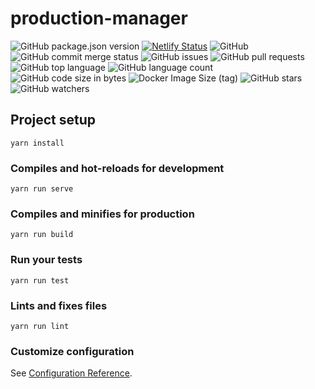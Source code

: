 # production-manager

![GitHub package.json version](https://img.shields.io/github/package-json/v/humengqiao/production-manager)
[![Netlify Status](https://api.netlify.com/api/v1/badges/c6a00a41-c9c7-4712-ba65-b57249b1a79c/deploy-status)](https://app.netlify.com/sites/jovial-volhard-498991/deploys)
![GitHub](https://img.shields.io/github/license/humengqiao/production-manager)
![GitHub commit merge status](https://img.shields.io/github/commit-status/humengqiao/production-manager/master/HEAD)
![GitHub issues](https://img.shields.io/github/issues/humengqiao/production-manager)
![GitHub pull requests](https://img.shields.io/github/issues-pr/humengqiao/production-manager)
![GitHub top language](https://img.shields.io/github/languages/top/humengqiao/production-manager)
![GitHub language count](https://img.shields.io/github/languages/count/humengqiao/production-manager)
![GitHub code size in bytes](https://img.shields.io/github/languages/code-size/humengqiao/production-manager)
![Docker Image Size (tag)](https://img.shields.io/docker/image-size/humengqiao/production-manager/2020-02-06)
![GitHub stars](https://img.shields.io/github/stars/humengqiao/production-manager?style=social)
![GitHub watchers](https://img.shields.io/github/watchers/humengqiao/production-manager?style=social)

## Project setup
```
yarn install
```

### Compiles and hot-reloads for development
```
yarn run serve
```

### Compiles and minifies for production
```
yarn run build
```

### Run your tests
```
yarn run test
```

### Lints and fixes files
```
yarn run lint
```

### Customize configuration
See [Configuration Reference](https://cli.vuejs.org/config/).
